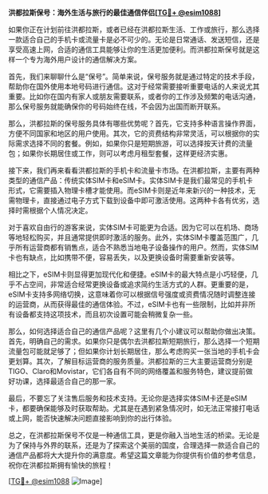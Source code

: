 **洪都拉斯保号：海外生活与旅行的最佳通信伴侣[[TG💪+ @esim1088](https://t.me/s/esim1088)]**

如果你正在计划前往洪都拉斯，或者已经在洪都拉斯生活、工作或旅行，那么选择一款适合自己的手机卡或流量卡是必不可少的。无论是日常通话、发送短信，还是享受高速上网，合适的通信工具能够让你的生活更加便利。而洪都拉斯保号就是这样一个专为海外用户设计的通信解决方案。

首先，我们来聊聊什么是“保号”。简单来说，保号服务就是通过特定的技术手段，帮助你在国外使用本地号码进行通信。这对于经常需要接听重要电话的人来说尤其重要。比如你在国内有家人或朋友需要联系，或者你的工作涉及频繁的电话沟通，那么保号服务就能确保你的号码始终在线，不会因为出国而断开联系。

那么，洪都拉斯的保号服务具体有哪些优势呢？首先，它支持多种语言操作界面，方便不同国家和地区的用户使用。其次，它的资费结构非常灵活，可以根据你的实际需求选择不同的套餐。例如，如果你只是短期旅游，可以选择按天计费的流量包；如果你长期居住或工作，则可以考虑月租型套餐，这样更经济实惠。

接下来，我们再来看看洪都拉斯的手机卡和流量卡市场。在洪都拉斯，主要有两种类型的通信产品：传统实体SIM卡和eSIM卡。实体SIM卡是我们最常见的手机卡形式，它需要插入物理卡槽才能使用。而eSIM卡则是近年来新兴的一种技术，无需物理卡，直接通过电子方式下载到设备中即可激活使用。这两种卡各有优劣，选择时需根据个人情况决定。

对于喜欢自由行的游客来说，实体SIM卡可能更为合适。因为它可以在机场、商场等地轻松购买，并且通常提供即时激活的服务。此外，实体SIM卡覆盖范围广，几乎所有运营商都有销售点，适合不熟悉当地电子设备操作的用户。然而，实体SIM卡也有缺点，比如携带不便，容易丢失，以及更换设备时需要重新安装等。

相比之下，eSIM卡则显得更加现代化和便捷。eSIM卡的最大特点是小巧轻便，几乎不占空间，非常适合经常更换设备或追求简约生活方式的人群。更重要的是，eSIM卡支持多网络切换，这意味着你可以根据信号强度或资费情况随时调整连接的运营商，从而获得最佳的通信体验。不过，eSIM卡也有一些限制，比如并非所有设备都支持这项技术，而且初次设置可能会稍微复杂一些。

那么，如何选择适合自己的通信产品呢？这里有几个小建议可以帮助你做出决策。首先，明确自己的需求。如果你只是偶尔去洪都拉斯短期旅行，那么选择一个短期流量包可能就足够了；但如果你计划长期居住，那么考虑购买一张当地的手机卡会更划算。其次，了解目标运营商的服务质量。洪都拉斯的三大主要运营商分别是TIGO、Claro和Movistar，它们各自有不同的网络覆盖和服务特色，建议提前做好功课，选择最适合自己的那一家。

最后，不要忘了关注售后服务和技术支持。无论你是选择实体SIM卡还是eSIM卡，都要确保能够及时获取帮助。尤其是在遇到紧急情况时，如无法正常接打电话或上网，能否快速解决问题直接影响到你的出行体验。

总之，在洪都拉斯保号不仅是一种通信工具，更是你融入当地生活的桥梁。无论是为了保持与外界的联系，还是为了探索这个美丽的国度，合理选择一款适合自己的通信产品都将大大提升你的满意度。希望这篇文章能为你提供有价值的参考信息，祝你在洪都拉斯拥有愉快的旅程！

[[TG💪+ @esim1088](https://t.me/s/esim1088) ![Image](https://i.postimg.cc/4NQfJmqS/Snipaste-2025-05-13-00-14-12.png)]